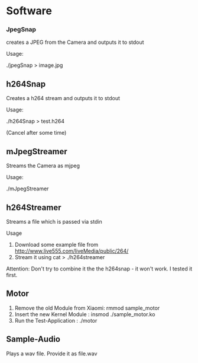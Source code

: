 # Software


### JpegSnap
creates a JPEG from the Camera and outputs it to stdout

Usage:

./jpegSnap > image.jpg

## h264Snap 

Creates a h264 stream and outputs it to stdout

Usage:

./h264Snap > test.h264

(Cancel after some time)

## mJpegStreamer

Streams the Camera as mjpeg

Usage:

./mJpegStreamer


## h264Streamer

Streams a file which is passed via stdin

Usage
1. Download some example file from http://www.live555.com/liveMedia/public/264/
2. Stream it using cat <file> > ./h264streamer 

Attention: Don't try to combine it the the h264snap - it won't work. I tested it first. 

## Motor


1. Remove the old Module from Xiaomi: rmmod sample_motor
2. Insert the new Kernel Module : insmod ./sample_motor.ko
3. Run the Test-Application : ./motor

## Sample-Audio
Plays a wav file. Provide it as file.wav